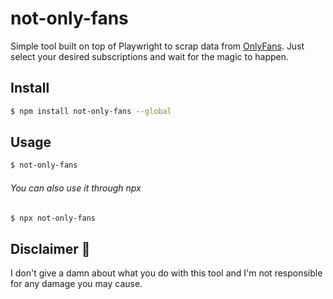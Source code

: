 # not-only-fans

Simple tool built on top of Playwright to scrap data from [OnlyFans](https://onlyfans.com). Just select your desired subscriptions and wait for the magic to happen.

## Install
```bash
$ npm install not-only-fans --global
```

## Usage
```bash
$ not-only-fans
```
###### You can also use it through npx
```bash
$ npx not-only-fans
```

## Disclaimer 🤡
I don't give a damn about what you do with this tool and I'm not responsible for any damage you may cause.
